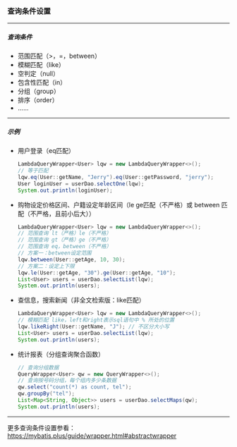 ### 查询条件设置

----------------

##### 查询条件

- 范围匹配（>，=，between）
- 模糊匹配（like）
- 空判定（null）
- 包含性匹配（in）
- 分组（group）
- 排序（order）
- ......

-------------

##### 示例

- 用户登录（eq匹配）

  ```java
  LambdaQueryWrapper<User> lqw = new LambdaQueryWrapper<>();
  // 等于匹配
  lqw.eq(User::getName, "Jerry").eq(User::getPassword, "jerry");
  User loginUser = userDao.selectOne(lqw);
  System.out.println(loginUser);
  ```

- 购物设定价格区间、户籍设定年龄区间（le ge匹配（不严格）或 between 匹配（不严格，且前小后大））

  ```java
  LambdaQueryWrapper<User> lqw = new LambdaQueryWrapper<>();
  // 范围查询 lt（严格）le（不严格）
  // 范围查询 gt（严格）ge（不严格）
  // 范围查询 eq，between（不严格）
  // 方案一：between设定范围
  lqw.between(User::getAge, 10, 30);
  // 方案二：设定上下限
  lqw.le(User::getAge, "30").ge(User::getAge, "10");
  List<User> users = userDao.selectList(lqw);
  System.out.println(users);
  ```

- 查信息，搜索新闻（非全文检索版：like匹配）

  ```java
  LambdaQueryWrapper<User> lqw = new LambdaQueryWrapper<>();
  // 模糊匹配 like，left和right表示sql语句中 % 所处的位置
  lqw.likeRight(User::getName, "J"); // 不区分大小写
  List<User> users = userDao.selectList(lqw);
  System.out.println(users);
  ```

- 统计报表（分组查询聚合函数）

  ```java
  // 查询分组数据
  QueryWrapper<User> qw = new QueryWrapper<>();
  // 查询按号码分组，每个组内多少条数据
  qw.select("count(*) as count, tel");
  qw.groupBy("tel");
  List<Map<String, Object>> users = userDao.selectMaps(qw);
  System.out.println(users);
  ```

--------------

更多查询条件设置参看：https://mybatis.plus/guide/wrapper.html#abstractwrapper
